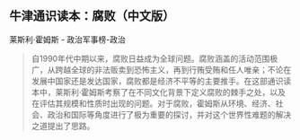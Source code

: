 ## 牛津通识读本：腐败（中文版）

莱斯利·霍姆斯  -  政治军事榜-政治

> 自1990年代中期以来，腐败日益成为全球问题。腐败涵盖的活动范围极广，从跨越全球的非法贩卖到恐怖主义，再到行贿受贿和任人唯亲；不论在发展中国家还是发达国家，腐败都是经济不平等的主要推手。在这部通识读本中，莱斯利·霍姆斯考察了在不同文化背景下定义腐败的棘手之处，以及在评估其规模和性质时出现的问题。对于腐败，霍姆斯从环境、经济、社会、政治和国际等角度进行了极为重要的探讨，并对这个世界性难题的解决之道提出了思路。
